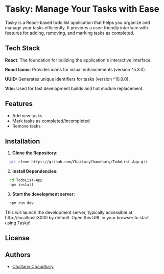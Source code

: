 
# Tasky: Manage Your Tasks with Ease

Tasky is a React-based todo list application that helps you organize and manage your tasks efficiently. It provides a user-friendly interface with features for adding, removing, and marking tasks as completed.

## Tech Stack

**React:** The foundation for building the application's interactive interface.

**React Icons:** Provides icons for visual enhancements (version ^5.3.0).

**UUID:** Generates unique identifiers for tasks (version ^10.0.0).

**Vite:** Used for fast development builds and hot module replacement.

## Features

- Add new tasks
- Mark tasks as completed/incompleted
- Remove tasks

## Installation

1. **Clone the Repository:**
```bash
  git clone https://github.com/ChaitanyChaudhary/TodoList-App.git
```

2. **Install Dependencies:** 
```bash
  cd TodoList-App
  npm install
```
3. **Start the development server:**
```bash
  npm run dev
```
This will launch the development server, typically accessible at http://localhost:3000 by default. Open this URL in your browser to start using Tasky!
## License

## Authors

- [Chaitany Chaudhary](https://github.com/ChaitanyChaudhary)
